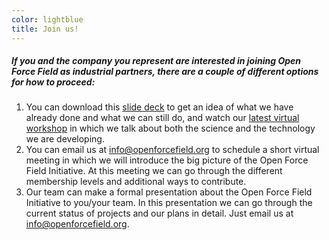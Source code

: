 ```yaml
---
color: lightblue
title: Join us!
---
```


##### If you and the company you represent are interested in joining Open Force Field as industrial partners, there are a couple of different options for how to proceed:
1. You can download this [slide deck](https://zenodo.org/record/6774452/files/2022%20Annual%20Keynote%20-%20Public%20Copy.pdf?download=1) to get an idea of what we have already done and what we can still do, and watch our [latest virtual workshop](https://youtu.be/YA3PpeFFcqk) in which we talk about both the science and the technology we are developing.
2. You can email us at <a href="mailto:info@openforcefield.org">info@openforcefield.org</a> to schedule a short virtual meeting in which we will introduce the big picture of the Open Force Field Initiative. At this meeting we can go through the different membership levels and additional ways to contribute.
3. Our team can make a formal presentation about the Open Force Field Initiative to you/your team. In this presentation we can go through the current status of projects and our plans in detail. Just email us at <a href="mailto:info@openforcefield.org">info@openforcefield.org</a>.

